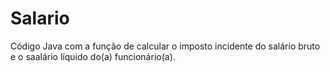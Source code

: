 # Salario
Código Java com a função de calcular o imposto incidente do salário bruto e o saalário líquido do(a) funcionário(a).

